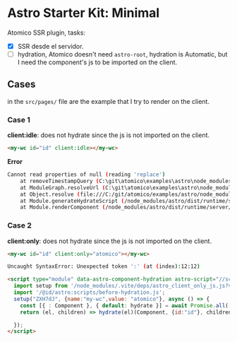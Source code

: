 # Astro Starter Kit: Minimal

Atomico SSR plugin, tasks:

- [x] SSR desde el servidor.
- [ ] hydration, Atomico doesn't need `astro-root`, hydration is Automatic, but I need the component's js to be imported on the client.

## Cases

in the `src/pages/` file are the example that I try to render on the client.

### Case 1

**client:idle**: does not hydrate since the js is not imported on the client.

```html
<my-wc id="id" client:idle></my-wc>
```

**Error**

```bash
Cannot read properties of null (reading 'replace')
    at removeTimestampQuery (C:\git\atomico\examples\astro\node_modules\vite\dist\node\chunks\dep-e1fc1d62.js:2360:16)
    at ModuleGraph.resolveUrl (C:\git\atomico\examples\astro\node_modules\vite\dist\node\chunks\dep-e1fc1d62.js:57480:33)
    at Object.resolve (file:///C:/git/atomico/examples/astro/node_modules/astro/dist/core/render/dev/index.js:108:72)
    at Module.generateHydrateScript (/node_modules/astro/dist/runtime/server/hydration.js:63:35)
    at Module.renderComponent (/node_modules/astro/dist/runtime/server/index.js:226:27) (x3)
```

### Case 2

**client:only**: does not hydrate since the js is not imported on the client.

```html
<my-wc id="id" client:only="atomico"></my-wc>
```

```bash
Uncaught SyntaxError: Unexpected token ':' (at (index):12:12)
```

```html
<script type="module" data-astro-component-hydration astro-script="//script-2">
  import setup from '/node_modules/.vite/deps/astro_client_only_js.js?v=286be239';
  import '/@id/astro:scripts/before-hydration.js';
  setup("ZXH7dJ", {name:"my-wc",value: "atomico"}, async () => {
    const [{ : Component }, { default: hydrate }] = await Promise.all([import("/@id/"), import("/@fs/C:/git/atomico/examples/astro/plugin/client.js")]);
    return (el, children) => hydrate(el)(Component, {id:"id"}, children);

  });
</script>
```
